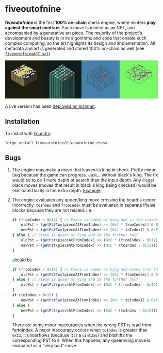 # fiveoutofnine
**fiveoutofnine** is the first **100% on-chain** chess engine, where minters **play against the smart
contract**. Each move is minted as an NFT, and accompanied by a generative art piece. The majority of
the project's development and beauty is in its algorithms and code that enable such complex
computing, so the art highlights its design and implementation. All metadata and art is generated
and stored 100% on-chain as well (see [`fiveoutofnineART.sol`](https://github.com/fiveoutofnine/fiveoutofnine-chess/tree/main/src/fiveoutofnineART.sol)).

![](sample-art.png)

A live version has been [deployed on mainnet](https://etherscan.io/address/0xb543f9043b387ce5b3d1f0d916e42d8ea2eba2e0#code).

## Installation
To install with [Foundry](https://github.com/gakonst/foundry):

```
forge install fiveoutofnine/fiveoutofnine-chess
```

## Bugs
1. The engine may make a move that leaves its king in check. Pretty minor bug because the game can
progress. Just... without black's king. The fix would be to do 1 more depth of search than the input
depth. Any illegal black moves (moves that result in black's king being checked) would be eliminated
lazily in the extra depth. [<u>Example</u>](https://etherscan.io/tx/0x057b4807662481a3244a25553b52e979c6c5bb3c177344b8585ff17a2a5e0222).

2. The engine evaluates any queen/king move crossing the board's center incorrectly. `toIndex` and
`fromIndex` must be evaluated in separate if/else blocks because they are not related. i.e.

    ```js
    if (fromIndex < 0x12) { // Piece is queen or king and in the closer half
        oldPst = (getPstTwo(pieceAtFromIndex) >> (0xC * fromIndex)) & 0xFFF;
        newPst = (getPstTwo(pieceAtFromIndex) >> (0xC * toIndex)) & 0xFFF;
    } else { // Piece is queen or king and in the further half
        oldPst = (getPst(pieceAtFromIndex) >> (0xC * (fromIndex - 0x12))) & 0xFFF;
        newPst = (getPst(pieceAtFromIndex) >> (0xC * (toIndex - 0x12))) & 0xFFF;
    }
    ```

    should be

    ```js
    if (fromIndex < 0x12) { // Piece is queen or king and moves from the closer half
        oldPst = (getPstTwo(pieceAtFromIndex) >> (0xC * fromIndex)) & 0xFFF;
    } else { // Piece is queen or king and in the further half
        oldPst = (getPst(pieceAtFromIndex) >> (0xC * (fromIndex - 0x12))) & 0xFFF;
    }
    if (toIndex < 0x12) {
        newPst = (getPstTwo(pieceAtFromIndex) >> (0xC * toIndex)) & 0xFFF;
    } else {
        newPst = (getPst(pieceAtFromIndex) >> (0xC * (toIndex - 0x12))) & 0xFFF;
    }
    ```

    There are some minor inaccuracies when the wrong PST is read from fortoIndex. A major inaccuracy
    occurs when `toIndex` is greater than `0x12`, it underflows (because it is a `uint256`) and
    bitshifts the corresponding PST to `0`. When this happens, any queen/king move is evaluated as a
    "very bad" move.